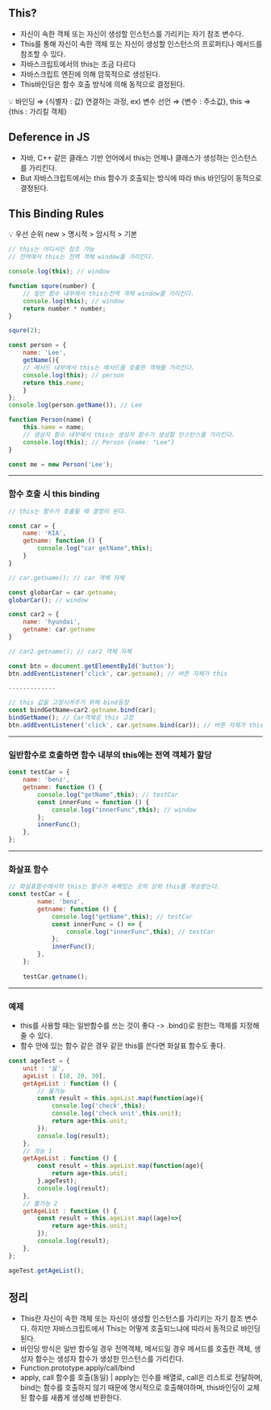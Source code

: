 ## This?

- 자신이 속한 객체 또는 자신이 생성할 인스턴스를 가리키는 자기 참조 변수다.
- This를 통해 자신이 속한 객체 또는 자신이 생성할 인스턴스의 프로퍼티나 메서드를 참조할 수 있다.
- 자바스크립트에서의 this는 조금 다르다
- 자바스크립트 엔진에 의해 암묵적으로 생성된다.
- This바인딩은 함수 호출 방식에 의해 동적으로 결정된다.

💡 바인딩 ⇒ {식별자 : 값} 연결하는 과정, ex) 변수 선언 ⇒ {변수 : 주소값}, this ⇒ {this : 가리킬 객체}

## Deference in JS

- 자바, C++ 같은 클래스 기반 언어에서 this는 언제나 클래스가 생성하는 인스턴스를 가리킨다.
- But 자바스크립트에서는 this 함수가 호출되는 방식에 따라 this 바인딩이 동적으로 결정된다.

## This Binding Rules

💡 우선 순위 new > 명시적 > 암시적 > 기본

```jsx
// this는 어디서든 참조 가능
// 전역에서 this는 전역 객체 window를 가리킨다.

console.log(this); // window

function squre(number) {
    // 일반 함수 내부에서 this는전역 객체 window를 가리킨다.
    console.log(this); // window
    return number * number;
}

squre(2);

const person = {
    name: 'Lee',
    getName(){
    // 메서드 내부에서 this는 메서드를 호출한 객체를 가리킨다.
    console.log(this); // person
    return this.name;
    }
};
console.log(person.getName()); // Lee

function Person(name) {
    this.name = name;
    // 생성자 함수 내부에서 this는 생성자 함수가 생성할 인스턴스를 가리킨다.
    console.log(this); // Person {name: "Lee"}
}

const me = new Person('Lee');
```

---

### 함수 호출 시 this binding

```jsx
// this는 함수가 호출될 때 결정이 된다.

const car = {
    name: 'KIA',
    getname: function () {
        console.log("car getName",this);
    }
}

// car.getname(); // car 객체 자체

const globarCar = car.getname;
globarCar(); // window

const car2 = {
    name: 'hyundai',
    getname: car.getname
}

// car2.getname(); // car2 객체 자체

const btn = document.getElementById('button');
btn.addEventListener('click', car.getname); // 버튼 자체가 this

-------------

// this 값을 고정시켜주기 위해 bind등장
const bindGetName=car2.getname.bind(car);
bindGetName(); // Car객체로 this 고정 
btn.addEventListener('click', car.getname.bind(car)); // 버튼 자체가 this
```

---

### 일반함수로 호출하면 함수 내부의 this에는 전역 객체가 할당

```jsx
const testCar = {
    name: 'benz',
    getname: function () {
        console.log("getName",this); // testCar
        const innerFunc = function () {
            console.log("innerFunc",this); // window
        };
        innerFunc();
    },
};
```

---

### 화살표 함수

```jsx
// 화살표함수에서의 this는 함수가 속해있는 곳의 상위 this를 계승받는다.
const testCar = {
        name: 'benz',
        getname: function () {
            console.log("getName",this); // testCar
            const innerFunc = () => {
                console.log("innerFunc",this); // testCar
            };
            innerFunc();
        },
    };
    
    testCar.getname();
```

---

### 예제

- this를 사용할 때는 일반함수를 쓰는 것이 좋다 -> .bind()로 원한느 객체를 지정해 줄 수 있다.
- 함수 안에 있는 함수 같은 경우 같은 this를 쓴다면 화살표 함수도 좋다.

```jsx
const ageTest = {
    unit : '살',
    ageList : [10, 20, 30],
    getAgeList : function () {
        // 불가능
        const result = this.ageList.map(function(age){
            console.log('check',this);
            console.log('check unit',this.unit);
            return age+this.unit;
        });
        console.log(result);
    },
    // 가능 1
    getAgeList : function () {
        const result = this.ageList.map(function(age){
            return age+this.unit;
        },ageTest);
        console.log(result);
    },
    // 불가능 2
    getAgeList : function () {
        const result = this.ageList.map((age)=>{
            return age+this.unit;
        });
        console.log(result);
    },
};

ageTest.getAgeList();

```

## 정리

- This란 자신이 속한 객체 또는 자신이 생성할 인스턴스를 가리키는 자기 참조 변수다. 하지만 자바스크립트에서 This는 어떻게 호출되느냐에 따라서 동적으로 바인딩 된다.
- 바인딩 방식은 일반 함수일 경우 전역객체, 메서드일 경우 메서드를 호출한 객체, 생성자 함수는 생성자 함수가 생성한 인스턴스를 가리킨다.
- Function.prototype.apply/call/bind
- apply, call 함수를 호출(동일) | apply는 인수를 배열로, call은 리스트로 전달하며, bind는 함수를 호출하지 않기 때문에 명시적으로 호출해야하며, this바인딩이 교체된 함수를 새롭게 생성해 반환한다.
